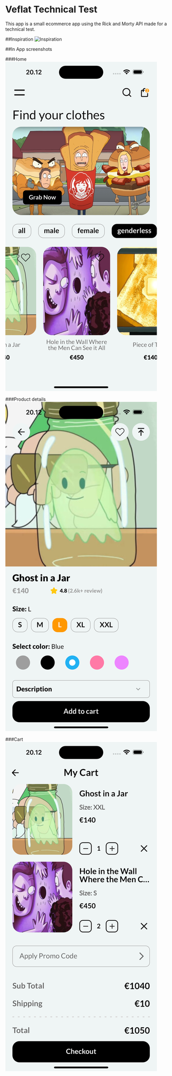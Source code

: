 # Veflat Technical Test

This app is a small ecommerce app using the Rick and Morty API made for a technical test.

##Inspiration
![Inspiration](https://fiverr-res.cloudinary.com/images/q_auto,f_auto/gigs/303654903/original/17d2e3dfac6b1559921b2abf973afdfbb58cbef6/develop-marketplace-app-ecommerce-app-multivendor-app-nft-marketplace-app.png)


##In App screenshots

###Home
![Home](https://github.com/ivanduque0/prueba-veflat/blob/main/assets/images/home.png?raw=true)

###Product details
![Prodct details](https://github.com/ivanduque0/prueba-veflat/blob/main/assets/images/product_details.png?raw=true)

###Cart
![Cart](https://github.com/ivanduque0/prueba-veflat/blob/main/assets/images/cart.png?raw=true)
